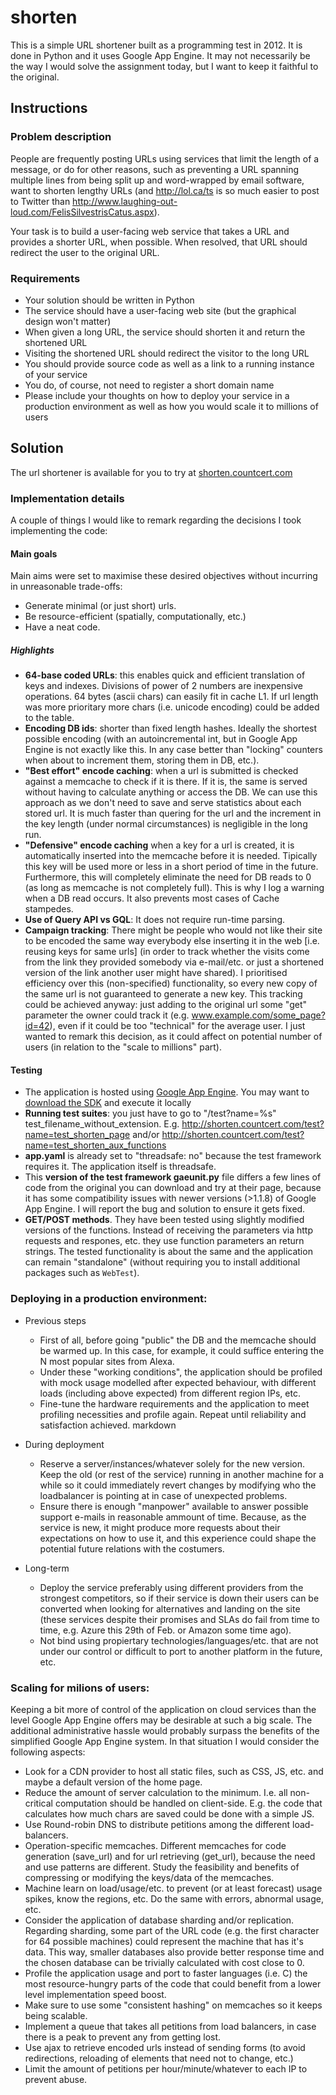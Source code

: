 # shorten
This is a simple URL shortener built as a programming test in 2012. It is done in Python and it uses Google App Engine. It may not necessarily be the way I would solve the assignment today, but I want to keep it faithful to the original.

## Instructions
### Problem description
People are frequently posting URLs using services that limit the length of a message, or do for other reasons, such as preventing a URL spanning multiple lines from being split up and word-wrapped by email software, want to shorten lengthy URLs (and http://lol.ca/ts is so much easier to post to Twitter than http://www.laughing-out-loud.com/FelisSilvestrisCatus.aspx).

Your task is to build a user-facing web service that takes a URL and provides a shorter URL, when possible. When resolved, that URL should redirect the user to the original URL.

### Requirements
* Your solution should be written in Python
* The service should have a user-facing web site (but the graphical design won't matter)
* When given a long URL, the service should shorten it and return the shortened URL
* Visiting the shortened URL should redirect the visitor to the long URL
* You should provide source code as well as a link to a running instance of your service
* You do, of course, not need to register a short domain name
* Please include your thoughts on how to deploy your service in a production environment as well as how you would scale it to millions of users

## Solution
The url shortener is available for you to try at [shorten.countcert.com](http://shorten.countcert.com/)

### Implementation details
A couple of things I would like to remark regarding the decisions I took implementing the code:

#### Main goals
Main aims were set to maximise these desired objectives without incurring in unreasonable trade-offs:
- Generate minimal (or just short) urls.
- Be resource-efficient (spatially, computationally, etc.)
- Have a neat code.

##### Highlights
- **64-base coded URLs**: this enables quick and efficient translation of keys and indexes. Divisions of power of 2 numbers are inexpensive operations. 64 bytes (ascii chars) can easily fit in cache L1. If url length was more prioritary more chars (i.e. unicode encoding) could be added to the table.
- **Encoding DB ids**: shorter than fixed length hashes. Ideally the shortest possible encoding (with an autoincremental int, but in Google App Engine is not exactly like this. In any case better than "locking" counters when about to increment them, storing them in DB, etc.).
- **"Best effort" encode caching**: when a url is submitted is checked against a memcache to check if it is there. If it is, the same is served without having to calculate anything or access the DB. We can use this approach as we don't need to save and serve statistics about each stored url. It is much faster than quering for the url and the increment in the key length (under normal circumstances) is negligible in the long run.
- **"Defensive" encode caching** when a key for a url is created, it is automatically inserted into the memcache before it is needed. Tipically this key will be used more or less in a short period of time in the future. Furthermore, this will completely eliminate the need for DB reads to 0 (as long as memcache is not completely full). This is why I log a warning when a DB read occurs. It also prevents most cases of Cache stampedes.
- **Use of Query API vs GQL**: It does not require run-time parsing.
- **Campaign tracking**: There might be people who would not like their site to be encoded the same way everybody else inserting it in the web [i.e. reusing keys for same urls] (in order to track whether the visits come from the link they provided somebody via e-mail/etc. or just a shortened version of the link another user might have shared). I prioritised efficiency over this (non-specified) functionality, so every new copy of the same url is not guaranteed to generate a new key. This tracking could be achieved anyway: just adding to the original url some "get" parameter the owner could track it (e.g. www.example.com/some_page?id=42), even if it could be too "technical" for the average user. I just wanted to remark this decision, as it could affect on potential number of users (in relation to the "scale to millions" part).

#### Testing
- The application is hosted using [Google App Engine](https://en.wikipedia.org/wiki/Google_App_Engine?oldformat=true). You may want to [download the SDK]((https://cloud.google.com/appengine/downloads)) and execute it locally
- **Running test suites**: you just have to go to "/test?name=%s" test_filename_without_extension. E.g. http://shorten.countcert.com/test?name=test_shorten_page and/or  http://shorten.countcert.com/test?name=test_shorten_aux_functions
- **app.yaml** is already set to "threadsafe: no" because the test framework requires it. The application itself is threadsafe.
- This **version of the test framework gaeunit.py** file differs a few lines of code from the original you can download and try at their page, because it has some compatibility issues with newer versions (>1.1.8) of Google App Engine. I will report the bug and solution to ensure it gets fixed.
- **GET/POST methods**. They have been tested using slightly modified versions of the functions. Instead of receiving the parameters via http requests and respones, etc. they use function parameters an return strings. The tested functionality is about the same and the application can remain "standalone" (without requiring you to install additional packages such as `WebTest`).

### Deploying in a production environment:
- Previous steps
    - First of all, before going "public" the DB and the memcache should be warmed up. In this case, for example, it could suffice entering the N most popular sites from Alexa.
    - Under these "working conditions", the application should be profiled with mock usage modelled after expected behaviour, with different loads (including above expected) from different region IPs, etc.
    - Fine-tune the hardware requirements and the application to meet profiling necessities and profile again. Repeat until reliability and satisfaction achieved.
    markdown

- During deployment
    - Reserve a server/instances/whatever solely for the new version. Keep the old (or rest of the service) running in another machine for a while so it could immediately revert changes by modifying who the loadbalancer is pointing at in case of unexpected problems.
    - Ensure there is enough "manpower" available to answer possible support e-mails in reasonable ammount of time. Because, as the service is new, it might produce more requests about their expectations on how to use it, and this experience could shape the potential future relations with the costumers.

- Long-term
    - Deploy the service preferably using different providers from the strongest competitors, so if their service is down their users can be converted when looking for alternatives and landing on the site (these services despite their promises and SLAs do fail from time to time, e.g. Azure this 29th of Feb. or Amazon some time ago).
    - Not bind using propiertary technologies/languages/etc. that are not under our control or difficult to port to another platform in the future, etc.

### Scaling for milions of users:
Keeping a bit more of control of the application on cloud services than the level Google App Engine offers may be desirable at such a big scale. The additional administrative hassle would probably surpass the benefits of the simplified Google App Engine system. In that situation I would consider the following aspects:

- Look for a CDN provider to host all static files, such as CSS, JS, etc. and maybe a default version of the home page.
- Reduce the amount of server calculation to the minimum. I.e. all non-critical computation should be handled on client-side. E.g. the code that calculates how much chars are saved could be done with a simple JS.
- Use Round-robin DNS to distribute petitions among the different load-balancers.
- Operation-specific memcaches. Different memcaches for code generation (save_url) and for url retrieving (get_url), because the need and use patterns are different. Study the feasibility and benefits of compressing or modifying the keys/data of the memcaches.
- Machine learn on load/usage/etc. to prevent (or at least forecast) usage spikes, know the regions, etc. Do the same with errors, abnormal usage, etc.
- Consider the application of database sharding and/or replication. Regarding sharding, some part of the URL code (e.g. the first character for 64 possible machines) could represent the machine that has it's data. This way, smaller databases also provide better response time and the chosen database can be trivially calculated with cost close to 0.
- Profile the application usage and port to faster languages (i.e. C) the most resource-hungry parts of the code that could benefit from a lower level implementation speed boost.
- Make sure to use some "consistent hashing" on memcaches so it keeps being scalable.
- Implement a queue that takes all petitions from load balancers, in case there is a peak to prevent any from getting lost.
- Use ajax to retrieve encoded urls instead of sending forms (to avoid redirections, reloading of elements that need not to change, etc.)
- Limit the amount of petitions per hour/minute/whatever to each IP to prevent abuse.
